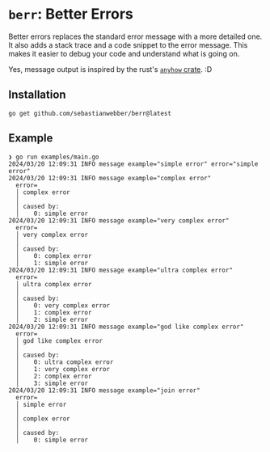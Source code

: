 # `berr`: Better Errors

Better errors replaces the standard error message with a more detailed one. 
It also adds a stack trace and a code snippet to the error message. 
This makes it easier to debug your code and understand what is going on.

Yes, message output is inspired by the rust's [`anyhow` crate](https://docs.rs/anyhow/latest/anyhow/). :D

## Installation

```shell
go get github.com/sebastianwebber/berr@latest
```

## Example

```shell
❯ go run examples/main.go
2024/03/20 12:09:31 INFO message example="simple error" error="simple error"
2024/03/20 12:09:31 INFO message example="complex error"
  error=
  │ complex error
  │
  │ caused by:
  │    0: simple error
2024/03/20 12:09:31 INFO message example="very complex error"
  error=
  │ very complex error
  │
  │ caused by:
  │    0: complex error
  │    1: simple error
2024/03/20 12:09:31 INFO message example="ultra complex error"
  error=
  │ ultra complex error
  │
  │ caused by:
  │    0: very complex error
  │    1: complex error
  │    2: simple error
2024/03/20 12:09:31 INFO message example="god like complex error"
  error=
  │ god like complex error
  │
  │ caused by:
  │    0: ultra complex error
  │    1: very complex error
  │    2: complex error
  │    3: simple error
2024/03/20 12:09:31 INFO message example="join error"
  error=
  │ simple error
  │
  │ complex error
  │
  │ caused by:
  │    0: simple error

```
